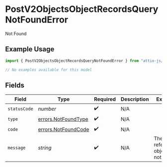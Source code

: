 # PostV2ObjectsObjectRecordsQueryNotFoundError

Not Found

## Example Usage

```typescript
import { PostV2ObjectsObjectRecordsQueryNotFoundError } from "attio-js/models/errors/getv2objectsobject.js";

// No examples available for this model
```

## Fields

| Field                                                      | Type                                                       | Required                                                   | Description                                                | Example                                                    |
| ---------------------------------------------------------- | ---------------------------------------------------------- | ---------------------------------------------------------- | ---------------------------------------------------------- | ---------------------------------------------------------- |
| `statusCode`                                               | *number*                                                   | :heavy_check_mark:                                         | N/A                                                        |                                                            |
| `type`                                                     | [errors.NotFoundType](../../models/errors/notfoundtype.md) | :heavy_check_mark:                                         | N/A                                                        |                                                            |
| `code`                                                     | [errors.NotFoundCode](../../models/errors/notfoundcode.md) | :heavy_check_mark:                                         | N/A                                                        |                                                            |
| `message`                                                  | *string*                                                   | :heavy_check_mark:                                         | N/A                                                        | The referenced object was not found.                       |